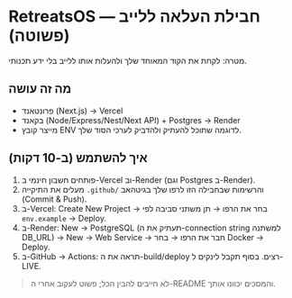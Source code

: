 # RetreatsOS — חבילת העלאה ללייב (פשוטה)

מטרה: לקחת את הקוד המאוחד שלך ולהעלות אותו ללייב בלי ידע תכנותי.

## מה זה עושה
- פרונטאנד (Next.js) → Vercel
- בקאנד (Node/Express/Nest/Next API) + Postgres → Render
- מייצר קובץ ENV לדוגמה שתוכל להעתיק ולהדביק לערכי הסוד שלך.

## איך להשתמש (ב-10 דקות)
1) פותחים חשבון חינמי ב-Vercel וב-Render (וגם Postgres ב-Render).
2) מעלים את התיקייה `.github/` והרשימות שבחבילה הזו לרפו שלך בגיטהאב (Commit & Push).
3) ב-Vercel: Create New Project → בחר את הרפו → תן משתני סביבה לפי `env.example` → Deploy.
4) ב-Render: New → PostgreSQL (תעתיק את ה-connection string למשתנה DB_URL) → New → Web Service → חבר את הרפו → בחר Docker → Deploy.
5) ב-GitHub → Actions: תראה את ה-build/deploy רצים. בסוף תקבל לינקים ל-LIVE.

> לא חייבים להבין הכל; פשוט לעקוב אחרי ה-README והמסכים יכוונו אותך.
